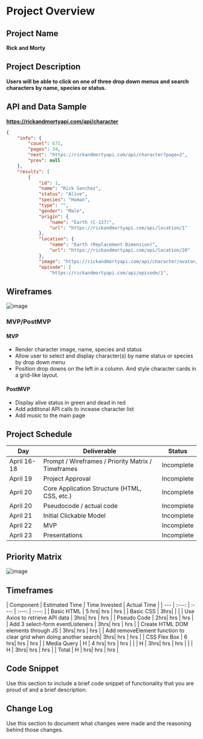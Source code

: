 # Project Overview

## Project Name

**Rick and Morty**



## Project Description

**Users will be able to click on one of three drop down menus and search characters by name, species or status.**



## API and Data Sample

**https://rickandmortyapi.com/api/character**

```json
{
    "info": {
        "count": 671,
        "pages": 34,
        "next": "https://rickandmortyapi.com/api/character?page=2",
        "prev": null
    },
    "results": [
        {
            "id": 1,
            "name": "Rick Sanchez",
            "status": "Alive",
            "species": "Human",
            "type": "",
            "gender": "Male",
            "origin": {
                "name": "Earth (C-137)",
                "url": "https://rickandmortyapi.com/api/location/1"
            },
            "location": {
                "name": "Earth (Replacement Dimension)",
                "url": "https://rickandmortyapi.com/api/location/20"
            },
            "image": "https://rickandmortyapi.com/api/character/avatar/1.jpeg",
            "episode": [
                "https://rickandmortyapi.com/api/episode/1",
```


## Wireframes


![image](https://user-images.githubusercontent.com/82776561/115169038-edc56600-a08a-11eb-96e4-b7816e242b4c.png)




### MVP/PostMVP

  
#### MVP 
 
- Render character image, name, species and status
- Allow user to select and display character(s) by name status or species by drop down menu 
- Position drop downs on the left in a column. And style character cards in a grid-like layout.

#### PostMVP  

- Display alive status in green and dead in red
- Add additonal API calls to incease character list
- Add music to the main page

## Project Schedule

|  Day | Deliverable | Status
|---|---| ---|
|April 16-18| Prompt / Wireframes / Priority Matrix / Timeframes | Incomplete
|April 19| Project Approval | Incomplete
|April 20| Core Application Structure (HTML, CSS, etc.) | Incomplete
|April 20| Pseudocode / actual code | Incomplete
|April 21| Initial Clickable Model  | Incomplete
|April 22| MVP | Incomplete
|April 23| Presentations | Incomplete

## Priority Matrix


![image](https://user-images.githubusercontent.com/82776561/115167328-35e18a00-a085-11eb-83a7-d187938988be.png)

## Timeframes



| Component | Estimated Time | Time Invested | Actual Time |
| --- | :---: |  :---: | :---: | :---: |
| Basic HTML  | 5 hrs| hrs | hrs |
| Basic CSS   | 3hrs|  |  |
| Use Axios to retrieve API data | 3hrs| hrs | hrs |
| Pseudo Code  | 2hrs| hrs | hrs |
| Add 3 select-form eventListeners | 3hrs| hrs | hrs |
| Create HTML DOM elements through JS | 3hrs| hrs | hrs |
|  Add removeElement function to clear grid
when doing another search| 3hrs| hrs | hrs |
| CSS Flex Box | 6 hrs| hrs | hrs |
|  Media Query | H | 4 hrs| hrs | hrs |
|  | H | 3hrs| hrs | hrs |
|  | H | 3hrs| hrs | hrs |
| Total | H | hrs| hrs | hrs |

## Code Snippet

Use this section to include a brief code snippet of functionality that you are proud of and a brief description.  



## Change Log
 Use this section to document what changes were made and the reasoning behind those changes.  
